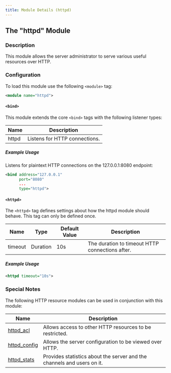 ```yaml
---
title: Module Details (httpd)
---
```


## The "httpd" Module

### Description

This module allows the server administrator to serve various useful resources over HTTP.

### Configuration

To load this module use the following `<module>` tag:

```xml
<module name="httpd">
```

#### `<bind>`

This module extends the core `<bind>` tags with the following listener types:

Name  | Description
----- | -----------
httpd | Listens for HTTP connections.

##### Example Usage

Listens for plaintext HTTP connections on the 127.0.0.1:8080 endpoint:

```xml
<bind address="127.0.0.1"
      port="8080"
      ...
      type="httpd">
```

#### `<httpd>`

The `<httpd>` tag defines settings about how the httpd module should behave. This tag can only be defined once.

Name    | Type     | Default Value | Description
------- | -------- | ------------- | -----------
timeout | Duration | 10s           | The duration to timeout HTTP connections after.

##### Example Usage

```xml
<httpd timeout="10s">
```

### Special Notes

The following HTTP resource modules can be used in conjunction with this module:

Name                                    | Description
--------------------------------------- | -----------
[httpd_acl](/3/modules/httpd_acl)       | Allows access to other HTTP resources to be restricted.
[httpd_config](/3/modules/httpd_config) | Allows the server configuration to be viewed over HTTP.
[httpd_stats](/3/modules/httpd_stats)   | Provides statistics about the server and the channels and users on it.

